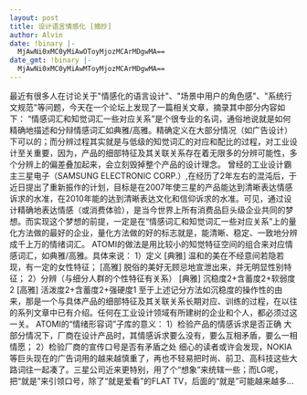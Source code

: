 ```yaml
---
layout: post
title: 设计语言情感化 [摘抄]
author: Alvin
date: !binary |-
  MjAwNi0xMC0yMiAwOToyMjozMCArMDgwMA==
date_gmt: !binary |-
  MjAwNi0xMC0yMiAwMToyMjozMCArMDgwMA==
---
```

最近有很多人在讨论关于"情感化的语言设计"、"场景中用户的角色感"、"系统行文规范"等问题，今天在一个论坛上发现了一篇相关文章，摘录其中部分内容如下： 
“情感词汇和知觉词汇一些对应关系”是个很专业的名词，通俗地说就是如何精确地描述和分辩情感词汇如典雅/高雅。精确定义在大部分情况（如广告设计）下可以的；而分辨过程其实就是与低级的知觉词汇的对应和配比的过程，对工业设计至关重要，因为，产品的细部特征及其关联关系存在着无限多的分辨可能性，多个分辨上的偏差叠加起来，会立刻毁掉整个产品的设计理念。
曾经的工业设计霸主三星电子（SAMSUNG ELECTRONIC CORP.）,在经历了2年左右的混沌后，于近日提出了重新振作的计划，目标是在2007年使三星的产品能达到清晰表达情感诉求的水准，在2010年能的达到清晰表达文化和信仰诉求的水准。可见，通过设计精确地表达情感（或消费体验），是当今世界上所有消费品巨头级企业共同的梦想。而实现这个梦想的前提，一定是在“情感词汇和知觉词汇一些对应关系”上的量化方法做的最好的企业，量化方法做的好的标志就是，能清晰、稳定、一致地分辨成千上万的情绪词汇。
ATOMI的做法是用比较小的知觉特征空间的组合来对应情感词汇，如典雅/高雅。具体来说：
1）定义
[典雅] 温和的美在不经意间若隐若现，有一定的女性特征；
[高雅] 脱俗的美好无顾忌地宣泄出来，并无明显性别特征； 
2）分辨（与细分人群的个性特征有关系）
[典雅] 沉稳度2+含蓄度2+软弱度2
[高雅] 活泼度2+含蓄度2+强硬度1
至于上述记分方法如沉稳度的操作性的由来，那是一个与具体产品的细部特征及其关联关系长期对应、训练的过程，在以往的系列文章中已有介绍。任何在工业设计领域有所建树的企业和个人，都必须过这一关。
ATOMI的“情绪形容词”子库的意义：
1）检验产品的情感诉求是否正确
大部分情况下，厂商在设计产品时，其情感诉求要么没有，要么互相矛盾，要么一相情愿；
2）检验厂商的宣传口号是否有矛盾之处
细心的读者或许会发现，NOKIA等巨头现在的广告词用的越来越慎重了，再也不轻易把时尚、前卫、高科技这些大路词往一起凑了。三星公司近来更特别，用了个“想象”来统辖一些；而LG呢，把“就是”来引领口号，除了“就是爱看”的FLAT TV，后面的“就是”可能越来越多...

